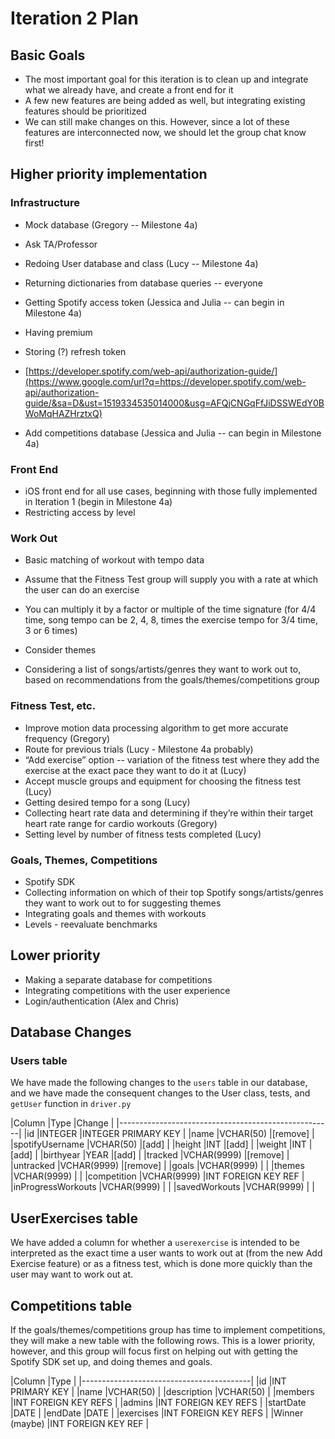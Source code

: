 Iteration 2 Plan
================

Basic Goals
-----------

*   The most important goal for this iteration is to clean up and integrate what we already have, and create a front end for it
*   A few new features are being added as well, but integrating existing features should be prioritized
*   We can still make changes on this. However, since a lot of these features are interconnected now, we should let the group chat know first!

Higher priority implementation
------------------------------

### Infrastructure

*   Mock database (Gregory -- Milestone 4a)

*   Ask TA/Professor

*   Redoing User database and class (Lucy -- Milestone 4a)
*   Returning dictionaries from database queries -- everyone
*   Getting Spotify access token (Jessica and Julia -- can begin in Milestone 4a)

*   Having premium
*   Storing (?) refresh token

*   [https://developer.spotify.com/web-api/authorization-guide/](https://www.google.com/url?q=https://developer.spotify.com/web-api/authorization-guide/&sa=D&ust=1519334535014000&usg=AFQjCNGqFfJiDSSWEdY0BWoMqHAZHrztxQ)

*   Add competitions database (Jessica and Julia -- can begin in Milestone 4a)

### Front End

*   iOS front end for all use cases, beginning with those fully implemented in Iteration 1 (begin in Milestone 4a)
*   Restricting access by level

### Work Out

*   Basic matching of workout with tempo data

*   Assume that the Fitness Test group will supply you with a rate at which the user can do an exercise
*   You can multiply it by a factor or multiple of the time signature (for 4/4 time, song tempo can be 2, 4, 8, times the exercise tempo for  3/4 time, 3 or 6 times)

*   Consider themes
*   Considering a list of songs/artists/genres they want to work out to, based on recommendations from the goals/themes/competitions group

### Fitness Test, etc.

*   Improve motion data processing algorithm to get more accurate frequency (Gregory)
*   Route for previous trials (Lucy - Milestone 4a probably)
*   “Add exercise” option -- variation of the fitness test where they add the exercise at the exact pace they want to do it at (Lucy)
*   Accept muscle groups and equipment for choosing the fitness test (Lucy)
*   Getting desired tempo for a song (Lucy)
*   Collecting heart rate data and determining if they’re within their target heart rate range for cardio workouts (Gregory)
*   Setting level by number of fitness tests completed (Lucy)

### Goals, Themes, Competitions

*   Spotify SDK
*   Collecting information on which of their top Spotify songs/artists/genres they want to work out to for suggesting themes
*   Integrating goals and themes with workouts
*   Levels - reevaluate benchmarks

Lower priority
--------------

*   Making a separate database for competitions
*   Integrating competitions with the user experience
*   Login/authentication (Alex and Chris)

Database Changes
----------------

### Users table

We have made the following changes to the `users` table in our database, and we have made the consequent changes to the User class, tests, and `getUser` function in `driver.py`

|Column             |Type        |Change              |
|-----------------------------------------------------|
|id                 |INTEGER     |INTEGER PRIMARY KEY |
|name               |VCHAR(50)   |\[remove\]          |
|spotifyUsername    |VCHAR(50)   |\[add\]             |
|height             |INT         |\[add\]             |
|weight             |INT         |\[add\]             |
|birthyear          |YEAR        |\[add\]             |
|tracked            |VCHAR(9999) |\[remove\]          |
|untracked          |VCHAR(9999) |\[remove\]          |
|goals              |VCHAR(9999) |                    |
|themes             |VCHAR(9999) |                    |
|competition        |VCHAR(9999) |INT FOREIGN KEY REF |
|inProgressWorkouts |VCHAR(9999) |                    |
|savedWorkouts      |VCHAR(9999) |                    |

UserExercises table
-------------------

We have added a column for whether a `userexercise` is intended to be interpreted as the exact time a user wants to work out at (from the new Add Exercise feature) or as a fitness test, which is done more quickly than the user may want to work out at.

Competitions table
------------------

If the goals/themes/competitions group has time to implement competitions, they will make a new table with the following rows. This is a lower priority, however, and this group will focus first on helping out with getting the Spotify SDK set up, and doing themes and goals.

|Column              |Type                 |
|------------------------------------------|
|id                  |INT PRIMARY KEY      |
|name                |VCHAR(50)            |
|description         |VCHAR(50)            |
|members             |INT FOREIGN KEY REFS |
|admins              |INT FOREIGN KEY REFS |
|startDate           |DATE                 |
|endDate             |DATE                 |
|exercises           |INT FOREIGN KEY REFS |
|Winner (maybe)      |INT FOREIGN KEY REF  |